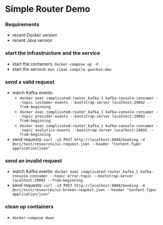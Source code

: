 # Simple Router Demo

### Requirements
- recent Docker version
- recent Java version

### start the infrastructure and the service
- start the containers: `docker-compose up -d`
- start the service: `mvn clean compile quarkus:dev`

### send a valid request
- watch Kafka events: 
  - `docker exec complicated-router_kafka_1 kafka-console-consumer --topic customer-events --bootstrap-server localhost:29092 --from-beginning`
  - `docker exec complicated-router_kafka_1 kafka-console-consumer --topic provider-events --bootstrap-server localhost:29092 --from-beginning`
  - `docker exec complicated-router_kafka_1 kafka-console-consumer --topic analytics-events --bootstrap-server localhost:29092 --from-beginning`
- send requests: `curl -iX POST http://localhost:8080/booking -d @src/test/resources/ui-request.json --header "Content-Type: application/json"`

### send an invalid request
- watch Kafka events: `docker exec complicated-router_kafka_1 kafka-console-consumer --topic error-topic --bootstrap-server localhost:29092 --from-beginning`
- send requests: `curl -iX POST http://localhost:8080/booking -d @src/test/resources/ui-broken-request.json --header "Content-Type: application/json"`

### clean up containers
- `docker-compose down`
